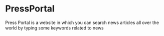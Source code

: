 # PressPortal
Press Portal is a website in which you can search news articles all over the world by typing some keywords related to news
